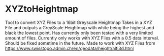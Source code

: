 # XYZtoHeightmap
Tool to convert XYZ Files to a 16bit Greyscale Heightmap
Takes in a XYZ File and outputs a GreyScale Heightmap with white being the highest and black the lowest point.
Has currently only been tested with a very limited amount of files. Currently only works with XYZ Files with a 0.5 data interval. Should be fixed sometime in the future.
Made to work with XYZ Files from https://www.swisstopo.admin.ch/en/geodata/height/alti3d.html
